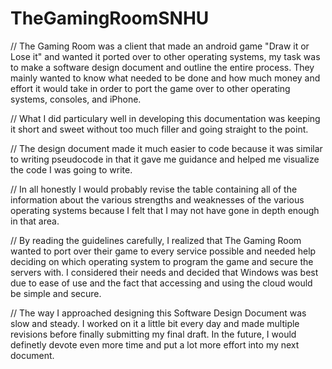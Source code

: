 # TheGamingRoomSNHU
// The Gaming Room was a client that made an android game "Draw it or Lose it" and wanted it ported over to other operating systems, my task was to make a software design document and outline the entire process. They mainly wanted to know what needed to be done and how much money and effort it would take in order to port the game over to other operating systems, consoles, and iPhone.

// What I did particulary well in developing this documentation was keeping it short and sweet without too much filler and going straight to the point. 

// The design document made it much easier to code because it was similar to writing pseudocode in that it gave me guidance and helped me visualize the code I was going to write.

// In all honestly I would probably revise the table containing all of the information about the various strengths and weaknesses of the various operating systems because I felt that I may not have gone in depth enough in that area. 

// By reading the guidelines carefully, I realized that The Gaming Room wanted to port over their game to every service possible and needed help deciding on which operating system to program the game and secure the servers with. I considered their needs and decided that Windows was best due to ease of use and the fact that accessing and using the cloud would be simple and secure.

// The way I approached designing this Software Design Document was slow and steady. I worked on it a little bit every day and made multiple revisions before finally submitting my final draft. In the future, I would definetly devote even more time and put a lot more effort into my next document. 
